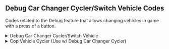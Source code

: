 ## Debug Car Changer Cycler/Switch Vehicle Codes

Codes related to the Debug feature that allows changing vehicles in game with a press of a button.

<details>
<summary>Debug Car Changer Cycler/Switch Vehicle</summary>

Press Classic Controller ZL/ZR buttons to switch vehicle live, modified debug car changer that is nativally in the game. ZL cycles to the previous vehicle, ZR cycles to the next vehicle. The code below ("Cop Vehicle Cycler") allows you to cycle thru 
all cop vehicles. You can customize the vehicle list to any vehicle you want, all you need to do is change the vehicle hashes to the ones you want (First hash is "BB9B2938", last one is "7D8802A6"). To get a hash, use NFS Hasher v2.0 by nfsu360 and
input the vehicle string name and copy the value from "VLT Memory" to the code.


```powerpc
043CDA84 60000000
C23CDA60 00000010
48000009 00000000
7CE802A6 38000000
3DC08064 88C70000
818E2A18 718B0084
41820048 89070001
2C080000 4082003C
38000001 2C0600E7
4182002C 2C060028
41820024 718B0080
4182000C 38C6FFFF
48000018 718B0004
41820010 38C60001
48000008 38C00000
39000001 40820008
39000000 99070001
98C70000 00000000
C224A0FC 00000003
2C030000 40820008
4E800020 80030000
60000000 00000000
```
</details>

<details>
<summary>Cop Vehicle Cycler (Use w/ Debug Car Changer Cycler)</summary>

This code only works with the code above ("Debug Car Changer Cycler/Switch Vehicle"). It allows you to cycle thru all cop vehicles. You can customize the vehicle list to any vehicle you want, all you need to do is change the vehicle hashes to the 
ones you want (First hash is "BB9B2938", last one is "7D8802A6"). To get a hash, use NFS Hasher v2.0 by nfsu360 and input the vehicle string name and copy the value from "VLT Memory" to the code. Extreme fun code, can add more vehicles to the
list but the code would be too big. Unfortunately, because of how I coded the "Controllable Police Helicopter", you cannot control it when changing to it or can control it but it's all messed up and can't go thru walls. I noticed this too late and it's
extra long work to get it all fixed (would have to do lots of modifications on the Helicopter code), so I'll leave it like this for now, maybe another time. Sorry! You can still fly it if you select the helicopter and go to world then changing vehicles.
Don't worry though, you don't need to use the helicopter code if you don't want, plus, I added a failsafe to avoid crashing if the code is not enabled.
Hold Classic Controller D-Pad Up and while still holding, press ZR to cycle to the previous vehicle, ZR to cycle to the next vehicle. 
If you want to change the controller or button, read the "Button Activator.md" file (LINK)

```powerpc
043CDCE8 7FA4EB78
04342E68 38600001
28642A1A FFFE0001
C2342E68 00000005
38600001 3D808000
890C1840 2C08001C
40820010 3D808000
986C1880 38600000
60000000 00000000
C23CDCE8 0000000F
48000025 BB9B2938
A3A1D182 B7DDD68A
38B38226 3592DDB1
6F872A59 5E5C4A90
06465EB2 7D8802A6
3D608000 3D408064
A14A2A1A 890B1840
714A0080 4082000C
39080004 48000008
3908FFFC 2C08FFFF
41810008 3900001C
2C080020 41800008
39000000 990B1840
7D8C4214 808C0000
60000000 00000000
E0000000 00000000
```
</details>